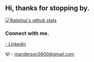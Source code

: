 ## Hi, thanks for stopping by.

[![Ratistiss's github stats](https://github-readme-stats.vercel.app/api?username=ratistiss&hide=stars,prs,issues,contribs&show_icons=true&count_private=true&theme=radical)](https://github.com/ratistiss/github-readme-stats)

### Connect with me.
<a href='linkedin.com/in/matt--anderson/'> - LinkedIn</a>

<a>📪 - manderson3600@gmail.com</a>
